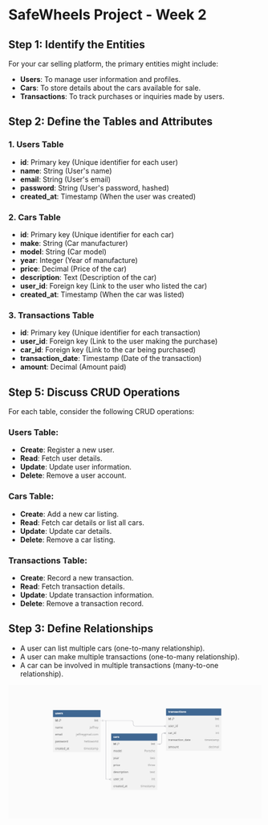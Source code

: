 # SafeWheels Project - Week 2

## Step 1: Identify the Entities
For your car selling platform, the primary entities might include:

- **Users**: To manage user information and profiles.
- **Cars**: To store details about the cars available for sale.
- **Transactions**: To track purchases or inquiries made by users.

## Step 2: Define the Tables and Attributes

### 1. Users Table
- **id**: Primary key (Unique identifier for each user)
- **name**: String (User's name)
- **email**: String (User's email)
- **password**: String (User's password, hashed)
- **created_at**: Timestamp (When the user was created)

### 2. Cars Table
- **id**: Primary key (Unique identifier for each car)
- **make**: String (Car manufacturer)
- **model**: String (Car model)
- **year**: Integer (Year of manufacture)
- **price**: Decimal (Price of the car)
- **description**: Text (Description of the car)
- **user_id**: Foreign key (Link to the user who listed the car)
- **created_at**: Timestamp (When the car was listed)

### 3. Transactions Table
- **id**: Primary key (Unique identifier for each transaction)
- **user_id**: Foreign key (Link to the user making the purchase)
- **car_id**: Foreign key (Link to the car being purchased)
- **transaction_date**: Timestamp (Date of the transaction)
- **amount**: Decimal (Amount paid)

## Step 5: Discuss CRUD Operations
For each table, consider the following CRUD operations:

### Users Table:
- **Create**: Register a new user.
- **Read**: Fetch user details.
- **Update**: Update user information.
- **Delete**: Remove a user account.

### Cars Table:
- **Create**: Add a new car listing.
- **Read**: Fetch car details or list all cars.
- **Update**: Update car details.
- **Delete**: Remove a car listing.

### Transactions Table:
- **Create**: Record a new transaction.
- **Read**: Fetch transaction details.
- **Update**: Update transaction information.
- **Delete**: Remove a transaction record.

## Step 3: Define Relationships
- A user can list multiple cars (one-to-many relationship).
- A user can make multiple transactions (one-to-many relationship).
- A car can be involved in multiple transactions (many-to-one relationship).

![Diagrama do Banco de Dados](diagram.png)
